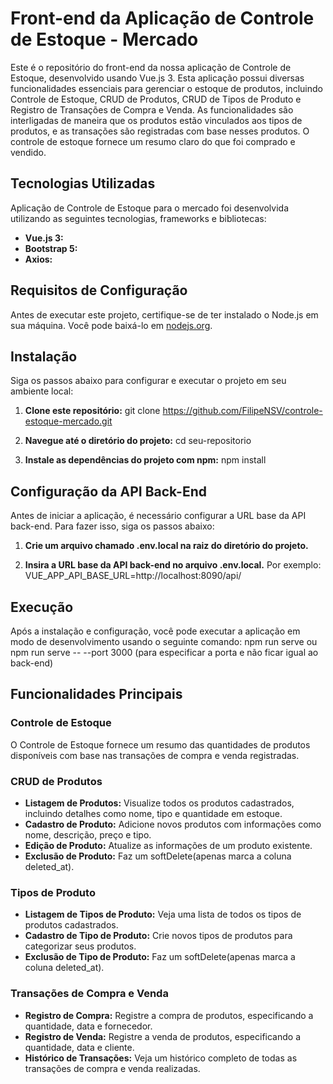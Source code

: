 # Front-end da Aplicação de Controle de Estoque - Mercado

Este é o repositório do front-end da nossa aplicação de Controle de Estoque, desenvolvido usando Vue.js 3. Esta aplicação possui diversas funcionalidades essenciais para gerenciar o estoque de produtos, incluindo Controle de Estoque, CRUD de Produtos, CRUD de Tipos de Produto e Registro de Transações de Compra e Venda. As funcionalidades são interligadas de maneira que os produtos estão vinculados aos tipos de produtos, e as transações são registradas com base nesses produtos. O controle de estoque fornece um resumo claro do que foi comprado e vendido.

## Tecnologias Utilizadas

Aplicação de Controle de Estoque para o mercado foi desenvolvida utilizando as seguintes tecnologias, frameworks e bibliotecas:

- **Vue.js 3:**
- **Bootstrap 5:**
- **Axios:**

## Requisitos de Configuração

Antes de executar este projeto, certifique-se de ter instalado o Node.js em sua máquina. Você pode baixá-lo em [nodejs.org](https://nodejs.org/).

## Instalação

Siga os passos abaixo para configurar e executar o projeto em seu ambiente local:

1. **Clone este repositório:**
git clone https://github.com/FilipeNSV/controle-estoque-mercado.git

2. **Navegue até o diretório do projeto:**
cd seu-repositorio

3. **Instale as dependências do projeto com npm:**
npm install

## Configuração da API Back-End
Antes de iniciar a aplicação, é necessário configurar a URL base da API back-end. Para fazer isso, siga os passos abaixo:

1. **Crie um arquivo chamado .env.local na raiz do diretório do projeto.**

2. **Insira a URL base da API back-end no arquivo .env.local.**
Por exemplo: VUE_APP_API_BASE_URL=http://localhost:8090/api/

## Execução
Após a instalação e configuração, você pode executar a aplicação em modo de desenvolvimento usando o seguinte comando: 
npm run serve ou npm run serve -- --port 3000 (para especificar a porta e não ficar igual ao back-end)

## Funcionalidades Principais

### Controle de Estoque

O Controle de Estoque fornece um resumo das quantidades de produtos disponíveis com base nas transações de compra e venda registradas.

### CRUD de Produtos

- **Listagem de Produtos:** Visualize todos os produtos cadastrados, incluindo detalhes como nome, tipo e quantidade em estoque.
- **Cadastro de Produto:** Adicione novos produtos com informações como nome, descrição, preço e tipo.
- **Edição de Produto:** Atualize as informações de um produto existente.
- **Exclusão de Produto:** Faz um softDelete(apenas marca a coluna deleted_at).

### Tipos de Produto

- **Listagem de Tipos de Produto:** Veja uma lista de todos os tipos de produtos cadastrados.
- **Cadastro de Tipo de Produto:** Crie novos tipos de produtos para categorizar seus produtos.
- **Exclusão de Tipo de Produto:** Faz um softDelete(apenas marca a coluna deleted_at).

### Transações de Compra e Venda

- **Registro de Compra:** Registre a compra de produtos, especificando a quantidade, data e fornecedor.
- **Registro de Venda:** Registre a venda de produtos, especificando a quantidade, data e cliente.
- **Histórico de Transações:** Veja um histórico completo de todas as transações de compra e venda realizadas.
